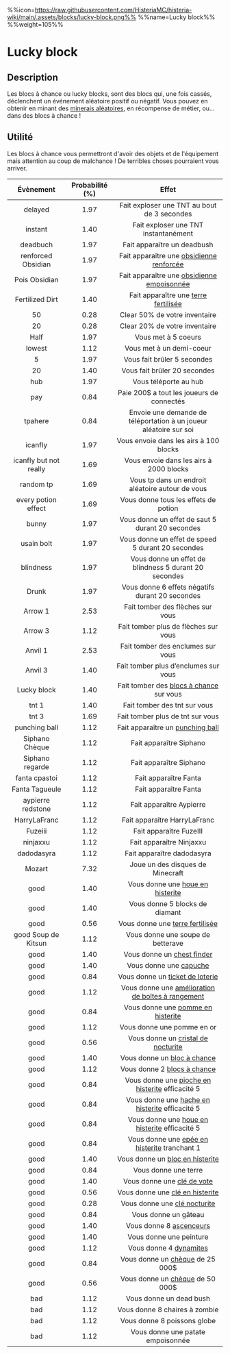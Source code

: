 %%icon=https://raw.githubusercontent.com/HisteriaMC/histeria-wiki/main/.assets/blocks/lucky-block.png%%
%%name=Lucky block%%
%%weight=105%%
# Lucky block

## Description 
Les blocs à chance ou lucky blocks, sont des blocs qui, une fois cassés, déclenchent un événement aléatoire positif ou négatif. Vous pouvez en obtenir en minant des [minerais aléatoires](https://histeria.fr/wiki/blocs/minerai-aléatoire), en récompense de métier, ou... dans des blocs à chance !

## Utilité
Les blocs à chance vous permettront d'avoir des objets et de l'équipement mais attention au coup de malchance ! De terribles choses pourraient vous arriver.

| Évènement | Probabilité (%) |                                                           Effet                                                            |
|:-----:|:---------------:|:--------------------------------------------------------------------------------------------------------------------------:|
| delayed |1.97|                                        Fait exploser une TNT au bout de 3 secondes                                         |
| instant |1.40|                                            Fait exploser une TNT instantanément                                            |
| deadbuch |1.97|                                                Fait apparaître un deadbush                                                 |
| renforced Obsidian |1.97|              Fait apparaître une [obsidienne renforcée](https://histeria.fr/wiki/blocs/obsidienne-renforcée)               |
| Pois Obsidian |1.97|            Fait apparaître une [obsidienne empoisonnée](https://histeria.fr/wiki/blocs/obsidienne-empoisonnée)             |
| Fertilized Dirt |1.40|                  Fait apparaître une [terre fertilisée](https://histeria.fr/wiki/blocs/terre-fertilisée)                   |
| 50 |0.28|                                               Clear 50% de votre inventaire                                                |
| 20 |0.28|                                               Clear 20% de votre inventaire                                                |
| Half |1.97|                                                    Vous met à 5 coeurs                                                     |
| lowest |1.12|                                                  Vous met à un demi-coeur                                                  |
| 5 |1.97|                                                Vous fait brûler 5 secondes                                                 |
| 20 |1.40|                                                Vous fait brûler 20 secondes                                                |
| hub |1.97|                                                   Vous téléporte au hub                                                    |
| pay |0.84|                                         Paie 200$ a tout les joueurs de connectés                                          |
| tpahere |0.84|                             Envoie une demande de téléportation à un joueur aléatoire sur soi                              |
| icanfly |1.97|                                           Vous envoie dans les airs à 100 blocks                                           |
| icanfly but not really|1.69|                                          Vous envoie dans les airs à 2000 blocks                                           |
| random tp |1.69|                                      Vous tp dans un endroit aléatoire autour de vous                                      |
| every potion effect |1.69|                                            Vous donne tous les effets de potion                                            |
| bunny |1.97|                                      Vous donne un effet de saut 5 durant 20 secondes                                      |
| usain bolt |1.97|                                     Vous donne un effet de speed 5 durant 20 secondes                                      |
| blindness |1.97|                                   Vous donne un effet de blindness 5 durant 20 secondes                                    |
| Drunk |1.97|                                      Vous donne 6 effets négatifs durant 20 secondes                                       |
| Arrow 1 |2.53|                                              Fait tomber des flèches sur vous                                              |
| Arrow 3 |1.12|                                            Fait tomber plus de flèches sur vous                                            |
| Anvil 1 |2.53|                                             Fait tomber des enclumes sur vous                                              |
| Anvil 3 |1.40|                                            Fait tomber plus d’enclumes sur vous                                            |
| Lucky block |1.40|                  Fait tomber des [blocs à chance](https://histeria.fr/wiki/objets/bloc-à-chance) sur vous                  |
| tnt 1 |1.40|                                                Fait tomber des tnt sur vous                                                |
| tnt 3 |1.69|                                              Fait tomber plus de tnt sur vous                                              |
| punching ball |1.12|                     Fait apparaître un [punching ball](https://histeria.fr/wiki/objets/punching-ball)                      |
| Siphano Chèque |1.12|                                                  Fait apparaître Siphano                                                   |
| Siphano regarde |1.12|                                                  Fait apparaître Siphano                                                   |
| fanta cpastoi |1.12|                                                   Fait apparaître Fanta                                                    |
| Fanta Tagueule |1.12|                                                   Fait apparaître Fanta                                                    |
| aypierre redstone |1.12|                                                  Fait apparaître Aypierre                                                  |
| HarryLaFranc |1.12|                                                Fait apparaître HarryLaFranc                                                |
| Fuzeiii |1.12|                                                  Fait apparaître FuzeIII                                                   |
| ninjaxxu |1.12|                                                  Fait apparaître Ninjaxxu                                                  |
| dadodasyra |1.12|                                                 Fait apparaître dadodasyra                                                 |
| Mozart |7.32|                                              Joue un des disques de Minecraft                                              |
| good |1.40|                   Vous donne une [houe en histerite](https://histeria.fr/wiki/outils/houe-en-histerite)                    |
| good |1.40|                                               Vous donne 5 blocks de diamant                                               |
| good |0.56|                     Vous donne une [terre fertilisée](https://histeria.fr/wiki/blocs/terre-fertilisée)                     |
| good Soup de Kitsun |1.12|                                             Vous donne une soupe de betterave                                              |
| good |1.40|                        Vous donne un [chest finder](https://histeria.fr/wiki/objets/unclaim-finder)                        |
| good |1.40|                             Vous donne une [capuche](https://histeria.fr/wiki/objets/capuche)                              |
| good |0.84|                   Vous donne un [ticket de loterie](https://histeria.fr/wiki/objets/ticket-de-lotterie)                    |
| good |1.12|   Vous donne une [amélioration de boîtes à rangement](https://histeria.fr/wiki/objets/amélioration-de-boîte-à-rangement)   |
| good |0.84|                  Vous donne une [pomme en histerite](https://histeria.fr/wiki/objets/pomme-en-histerite)                   |
| good |1.12|                                                 Vous donne une pomme en or                                                 |
| good |0.56|                 Vous donne un [cristal de nocturite](https://histeria.fr/wiki/objets/crystal-en-nocturite)                 ||
| good |1.40|                        Vous donne un [bloc à chance](https://histeria.fr/wiki/blocs/bloc-à-chance)                         |
| good |1.12|                        Vous donne 2 [blocs à chance](https://histeria.fr/wiki/blocs/bloc-à-chance)                         |
| good |0.84|           Vous donne une [pioche en histerite](https://histeria.fr/wiki/outils/pioche-en-histerite) efficacité 5           |
| good |0.84|            Vous donne une [hache en histerite](https://histeria.fr/wiki/outils/hache-en-histerite) efficacité 5            |
| good |0.84|             Vous donne une [houe en histerite](https://histeria.fr/wiki/outils/houe-en-histerite) efficacité 5             |
| good |0.84|             Vous donne une [epée en histerite](https://histeria.fr/wiki/outils/épée-en-histerite) tranchant 1              |
| good |1.40|                    Vous donne un [bloc en histerite](https://histeria.fr/wiki/blocs/bloc-en-histerite)                     |
| good |0.84|                                                    Vous donne une terre                                                    |
| good |1.40|                         Vous donne une [clé de vote](https://histeria.fr/wiki/objets/clé-de-vote)                          |
| good |0.56|                    Vous donne une [clé en histerite](https://histeria.fr/wiki/objets/clé-en-histerite)                     |
| good |0.28|                      Vous donne une [clé nocturite](https://histeria.fr/wiki/objets/clé-en-nocturite)                      |
| good |0.84|                                                    Vous donne un gâteau                                                    |
| good |1.40|                            Vous donne 8 [ascenceurs](https://histeria.fr/wiki/blocs/ascenseur)                             |
| good |1.40|                                                  Vous donne une peinture                                                   |
| good |1.12|                             Vous donne 4 [dynamites](https://histeria.fr/wiki/objets/dynamite)                             |
| good |0.84|                         Vous donne un [chèque](https://histeria.fr/wiki/objets/chèque) de 25 000$                          |
| good |0.56|                         Vous donne un [chèque](https://histeria.fr/wiki/objets/chèque) de 50 000$                          |
| bad |1.12|                                                  Vous donne un dead bush                                                   |
| bad |1.12|                                               Vous donne 8 chaires à zombie                                                |
| bad |1.12|                                                Vous donne 8 poissons globe                                                 |
| bad |1.12|                                             Vous donne une patate empoisonnée                                              |
